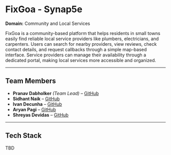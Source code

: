 # FixGoa - Synap5e

**Domain:** Community and Local Services  

FixGoa is a community-based platform that helps residents in small towns easily find reliable local service providers like plumbers, electricians, and carpenters. Users can search for nearby providers, view reviews, check contact details, and request callbacks through a simple map-based interface. Service providers can manage their availability through a dedicated portal, making local services more accessible and organized.

---

## Team Members

- **Pranav Dabholker** *(Team Lead)* – [GitHub](https://github.com/Pranav-Dabholker)  
- **Sidhant Naik** – [GitHub](https://github.com/)  
- **Ivan Decunha** – [GitHub](https://github.com/)  
- **Aryan Pagi** – [GitHub](https://github.com/)  
- **Shreyas Devidas** – [GitHub](https://github.com/)  

---

## Tech Stack
TBD
